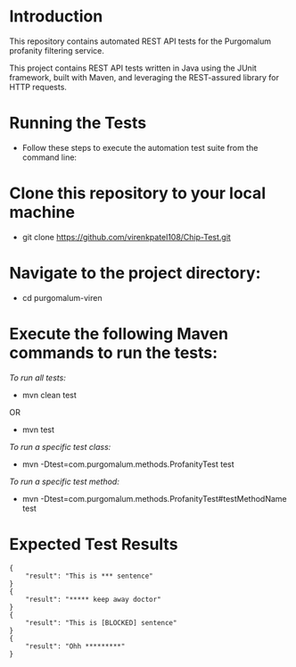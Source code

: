 # Introduction

This repository contains automated REST API tests for the Purgomalum profanity filtering service.

This project contains REST API tests written in Java using the JUnit framework, built with Maven, and leveraging the REST-assured library for HTTP requests.

# Running the Tests
- Follow these steps to execute the automation test suite from the command line:

# Clone this repository to your local machine
- git clone https://github.com/virenkpatel108/Chip-Test.git

# Navigate to the project directory:
- cd purgomalum-viren

# Execute the following Maven commands to run the tests:

*To run all tests:*
- mvn clean test

OR

- mvn test

*To run a specific test class:*
- mvn -Dtest=com.purgomalum.methods.ProfanityTest test

*To run a specific test method:*
- mvn -Dtest=com.purgomalum.methods.ProfanityTest#testMethodName test

# Expected Test Results
```
{
    "result": "This is *** sentence"
}
{
    "result": "***** keep away doctor"
}
{
    "result": "This is [BLOCKED] sentence"
}
{
    "result": "Ohh *********"
}

```
